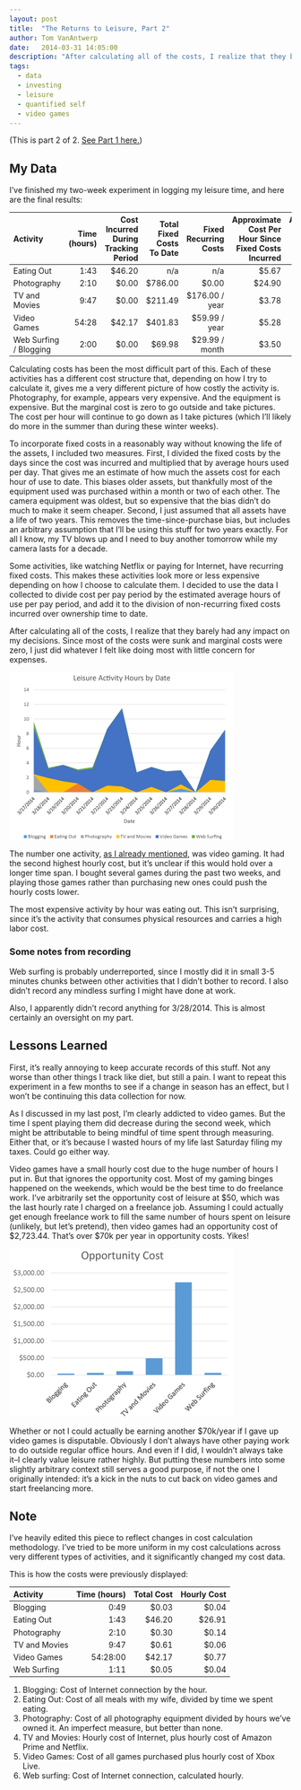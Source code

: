 ```yaml
---
layout: post
title:  "The Returns to Leisure, Part 2"
author: Tom VanAntwerp
date:   2014-03-31 14:05:00
description: "After calculating all of the costs, I realize that they barely had any impact on my decisions. Since most of the costs were sunk and marginal costs were zero, I just did whatever I felt like doing most with little concern for expenses."
tags:
  - data
  - investing
  - leisure
  - quantified self
  - video games
---
```

(This is part 2 of 2. [See Part 1 here.](http://www.tomvanantwerp.com/returns-leisure/))

## My Data

I’ve finished my two-week experiment in logging my leisure time, and here are the final results:

| Activity | Time (hours) | Cost Incurred During Tracking Period | Total Fixed Costs To Date | Fixed Recurring Costs | Approximate Cost Per Hour Since Fixed Costs Incurred | Approximate Cost Per Hour w/ 2-year Asset Life |
|:--- | ---:| ---:| ---:| ---:| ---:| ---:|
| Eating Out | 1:43 | $46.20 | n/a | n/a | $5.67 | n/a |
| Photography | 2:10 | $0.00 | $786.00 | $0.00 | $24.90 | $6.96 |
| TV and Movies | 9:47 | $0.00 | $211.49 | $176.00 / year | $3.78 | $0.75 |
| Video Games | 54:28 | $42.17 | $401.83 | $59.99 / year | $5.28 | $1.53 |
| Web Surfing / Blogging | 2:00 | $0.00 | $69.98 | $29.99 / month | $3.50 | $0.67 |

Calculating costs has been the most difficult part of this. Each of these activities has a different cost structure that, depending on how I try to calculate it, gives me a very different picture of how costly the activity is. Photography, for example, appears very expensive. And the equipment is expensive. But the marginal cost is zero to go outside and take pictures. The cost per hour will continue to go down as I take pictures (which I’ll likely do more in the summer than during these winter weeks).

To incorporate fixed costs in a reasonably way without knowing the life of the assets, I included two measures. First, I divided the fixed costs by the days since the cost was incurred and multiplied that by average hours used per day. That gives me an estimate of how much the assets cost for each hour of use to date. This biases older assets, but thankfully most of the equipment used was purchased within a month or two of each other. The camera equipment was oldest, but so expensive that the bias didn’t do much to make it seem cheaper. Second, I just assumed that all assets have a life of two years. This removes the time-since-purchase bias, but includes an arbitrary assumption that I’ll be using this stuff for two years exactly. For all I know, my TV blows up and I need to buy another tomorrow while my camera lasts for a decade.

Some activities, like watching Netflix or paying for Internet, have recurring fixed costs. This makes these activities look more or less expensive depending on how I choose to calculate them. I decided to use the data I collected to divide cost per pay period by the estimated average hours of use per pay period, and add it to the division of non-recurring fixed costs incurred over ownership time to date.

After calculating all of the costs, I realize that they barely had any impact on my decisions. Since most of the costs were sunk and marginal costs were zero, I just did whatever I felt like doing most with little concern for expenses.

![Leisure Activity Hours by Data](/images/leisure-hours.png)

The number one activity, [as I already mentioned](http://www.tomvanantwerp.com/addiction/), was video gaming. It had the second highest hourly cost, but it’s unclear if this would hold over a longer time span. I bought several games during the past two weeks, and playing those games rather than purchasing new ones could push the hourly costs lower.

The most expensive activity by hour was eating out. This isn’t surprising, since it’s the activity that consumes physical resources and carries a high labor cost.

### Some notes from recording

Web surfing is probably underreported, since I mostly did it in small 3-5 minutes chunks between other activities that I didn’t bother to record. I also didn’t record any mindless surfing I might have done at work.

Also, I apparently didn’t record anything for 3/28/2014. This is almost certainly an oversight on my part.

## Lessons Learned

First, it’s really annoying to keep accurate records of this stuff. Not any worse than other things I track like diet, but still a pain. I want to repeat this experiment in a few months to see if a change in season has an effect, but I won’t be continuing this data collection for now.

As I discussed in my last post, I’m clearly addicted to video games. But the time I spent playing them did decrease during the second week, which might be attributable to being mindful of time spent through measuring. Either that, or it’s because I wasted hours of my life last Saturday filing my taxes. Could go either way.

Video games have a small hourly cost due to the huge number of hours I put in. But that ignores the opportunity cost. Most of my gaming binges happened on the weekends, which would be the best time to do freelance work. I’ve arbitrarily set the opportunity cost of leisure at $50, which was the last hourly rate I charged on a freelance job. Assuming I could actually get enough freelance work to fill the same number of hours spent on leisure (unlikely, but let’s pretend), then video games had an opportunity cost of $2,723.44. That’s over $70k per year in opportunity costs. Yikes!

![Leisure Activity Hours by Data](/images/leisure-cost.png)

Whether or not I could actually be earning another $70k/year if I gave up video games is disputable. Obviously I don’t always have other paying work to do outside regular office hours. And even if I did, I wouldn’t always take it–I clearly value leisure rather highly. But putting these numbers into some slightly arbitrary context still serves a good purpose, if not the one I originally intended: it’s a kick in the nuts to cut back on video games and start freelancing more.

## Note

I’ve heavily edited this piece to reflect changes in cost calculation methodology. I’ve tried to be more uniform in my cost calculations across very different types of activities, and it significantly changed my cost data.

This is how the costs were previously displayed:

| Activity | Time (hours) | Total Cost | Hourly Cost |
|:--- | ---:| ---:| ---:|
| Blogging | 0:49 | $0.03 | $0.04 |
| Eating Out | 1:43 | $46.20 | $26.91 |
| Photography | 2:10 | $0.30 | $0.14 |
| TV and Movies | 9:47 | $0.61 | $0.06 |
| Video Games | 54:28:00 | $42.17 | $0.77 |
| Web Surfing | 1:11 | $0.05 | $0.04 |

1. Blogging: Cost of Internet connection by the hour.
2. Eating Out: Cost of all meals with my wife, divided by time we spent eating.
3. Photography: Cost of all photography equipment divided by hours we’ve owned it. An imperfect measure, but better than none.
4. TV and Movies: Hourly cost of Internet, plus hourly cost of Amazon Prime and Netflix.
5. Video Games: Cost of all games purchased plus hourly cost of Xbox Live.
6. Web surfing: Cost of Internet connection, calculated hourly.
